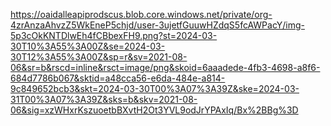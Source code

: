 https://oaidalleapiprodscus.blob.core.windows.net/private/org-4zrAnzaAhvzZ5WkEneP5chjd/user-3ujetfGuuwHZdqS5fcAWPacY/img-5p3cOkKNTDlwEh4fCBbexFH9.png?st=2024-03-30T10%3A55%3A00Z&se=2024-03-30T12%3A55%3A00Z&sp=r&sv=2021-08-06&sr=b&rscd=inline&rsct=image/png&skoid=6aaadede-4fb3-4698-a8f6-684d7786b067&sktid=a48cca56-e6da-484e-a814-9c849652bcb3&skt=2024-03-30T00%3A07%3A39Z&ske=2024-03-31T00%3A07%3A39Z&sks=b&skv=2021-08-06&sig=xzWHxrKszuoetbBXvtH2Ot3YVL9odJrYPAxIq/Bx%2BBg%3D